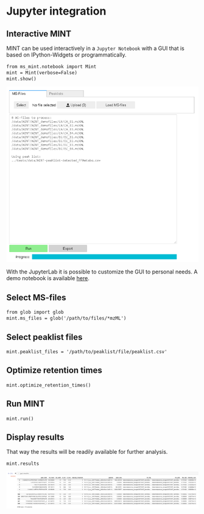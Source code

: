# Jupyter integration


## Interactive MINT
MINT can be used interactively in a `Jupyter Notebook` with a GUI that is based on IPython-Widgets or programmatically.

    from ms_mint.notebook import Mint
    mint = Mint(verbose=False)
    mint.show()

![Mint Jupyter GUI](./image/jupyter-gui.png "Mint Jupyter GUI")

With the JupyterLab it is possible to customize the GUI to personal needs. A demo notebook is available [here](https://github.com/soerendip/ms-mint/blob/develop/notebooks/MINT__demo.ipynb).

## Select MS-files

    from glob import glob
    mint.ms_files = glob('/path/to/files/*mzML')

## Select peaklist files

    mint.peaklist_files = '/path/to/peaklist/file/peaklist.csv'

## Optimize retention times

    mint.optimize_retention_times()

## Run MINT

    mint.run()

## Display results

That way the results will be readily available for further analysis.

    mint.results

![Mint Jupyter Results](./image/jupyter_results.png "Mint Jupyter Results")
